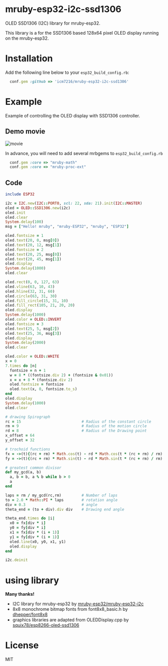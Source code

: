 # mruby-esp32-i2c-ssd1306

OLED SSD1306 (I2C) library for mruby-esp32.

This library is a for the SSD1306 based 128x64 pixel OLED display running on the mruby-esp32.

# Installation

Add the following line below to your `esp32_build_config.rb`:

```ruby
  conf.gem :github => 'icm7216/mruby-esp32-i2c-ssd1306'
```

# Example

Example of controlling the OLED display with SSD1306 controller.

## Demo movie

![movie](ESP32-SSD1306_sample.gif)

In advance, you will need to add several mrbgems to `esp32_build_config.rb`
```ruby
  conf.gem :core => "mruby-math"
  conf.gem :core => "mruby-proc-ext"
```
## Code
```ruby
include ESP32

i2c = I2C.new(I2C::PORT0, scl: 22, sda: 21).init(I2C::MASTER)
oled = OLED::SSD1306.new(i2c)
oled.init
oled.clear
System.delay(100)
msg = ["Hello! mruby", "mruby-ESP32", "mruby", "ESP32"]

oled.fontsize = 1
oled.text(20, 0, msg[0])
oled.text(20, 12, msg[1])
oled.fontsize = 2
oled.text(20, 25, msg[0])
oled.text(20, 45, msg[1])
oled.display
System.delay(1000)
oled.clear

oled.rect(0, 0, 127, 63)
oled.vline(63, 10, 43)
oled.hline(32, 31, 60)
oled.circle(63, 31, 30)
oled.fill_circle(15, 31, 10)
oled.fill_rect(105, 21, 20, 20)
oled.display
System.delay(1000)
oled.color = OLED::INVERT
oled.fontsize = 3
oled.text(25, 5, msg[2])
oled.text(25, 36, msg[3])
oled.display
System.delay(2000)
oled.clear

oled.color = OLED::WHITE
x = 0
7.times do |n|
  fontsize = n + 1
  w = 8 * ((fontsize.div 2) + (fontsize & 0x01))
  x = x + 8 * (fontsize.div 2)
  oled.fontsize = fontsize
  oled.text(x, 0, fontsize.to_s)
end
oled.display
System.delay(1000)
oled.clear

# drawing Spirograph
rc = 15                           # Radius of the constant circle
rm = 9                            # Radius of the motion circle
rd = 8                            # Radius of the Drawing point
x_offset = 64
y_offset = 32

# trochoid functions
fx = ->(t){(rc + rm) * Math.cos(t) - rd * Math.cos(t * (rc + rm) / rm) + x_offset}
fy = ->(t){(rc + rm) * Math.sin(t) - rd * Math.sin(t * (rc + rm) / rm) + y_offset}

# greatest common divisor
def my_gcd(a, b)
  a, b = b, a % b while b > 0
  a
end

laps = rm / my_gcd(rc,rm)         # Number of laps
to = 2.0 * Math::PI * laps        # rotation angle
div = 0.3                         # angle
theta_end = (to + div).div div    # Drawing end angle

theta_end.times do |i|
  x0 = fx[div * i]
  y0 = fy[div * i]
  x1 = fx[div * (i + 1)]
  y1 = fy[div * (i + 1)]
  oled.line(x0, y0, x1, y1)
  oled.display
end

i2c.deinit
```


# using library

**Many thanks!**

*   I2C library for mruby-esp32 by [mruby-esp32/mruby-esp32-i2c
](https://github.com/mruby-esp32/mruby-esp32-i2c)
*   8x8 monochrome bitmap fonts from font8x8_basic.h by [dhepper/font8x8](https://github.com/dhepper/font8x8)
*   graphics libraries are adapted from OLEDDisplay.cpp by [squix78/esp8266-oled-ssd1306](https://github.com/squix78/esp8266-oled-ssd1306)


# License

MIT
